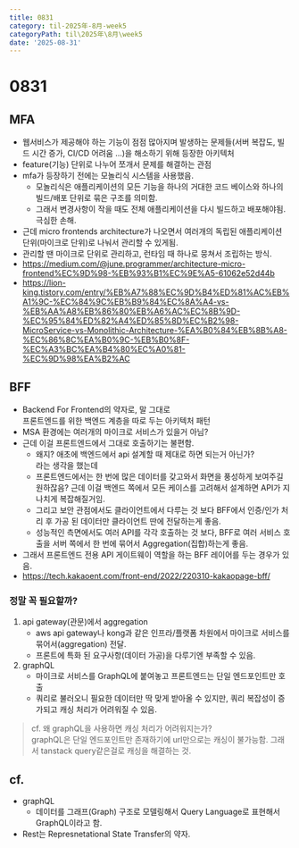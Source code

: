```yaml
---
title: 0831
category: til-2025年-8月-week5
categoryPath: til\2025年\8月\week5
date: '2025-08-31'
---
```

# 0831  
## MFA  
- 웹서비스가 제공해야 하는 기능이 점점 많아지며 발생하는 문제들(서버 복잡도, 빌드 시간 증가, CI/CD 어려움 ...)을 해소하기 위해 등장한 아키텍처  
- feature(기능) 단위로 나누어 쪼개서 문제를 해결하는 관점  
- mfa가 등장하기 전에는 모놀리식 시스템을 사용했음.  
	- 모놀리식은 애플리케이션의 모든 기능을 하나의 거대한 코드 베이스와 하나의 빌드/배포 단위로 묶은 구조를 의미함.  
	- 그래서 변경사항이 작을 때도 전체 애플리케이션을 다시 빌드하고 배포해야됨. 극심한 손해.  
- 근데 micro frontends architecture가 나오면서 여러개의 독립된 애플리케이션 단위(마이크로 단위)로 나눠서 관리할 수 있게됨.  
- 관리할 땐 마이크로 단위로 관리하고, 런타임 때 하나로 뭉쳐서 조립하는 방식.  
- https://medium.com/@june.programmer/architecture-micro-frontend%EC%9D%98-%EB%93%B1%EC%9E%A5-61062e52d44b  
- https://lion-king.tistory.com/entry/%EB%A7%88%EC%9D%B4%ED%81%AC%EB%A1%9C-%EC%84%9C%EB%B9%84%EC%8A%A4-vs-%EB%AA%A8%EB%86%80%EB%A6%AC%EC%8B%9D-%EC%95%84%ED%82%A4%ED%85%8D%EC%B2%98-MicroService-vs-Monolithic-Architecture-%EA%B0%84%EB%8B%A8-%EC%86%8C%EA%B0%9C-%EB%B0%8F-%EC%A3%BC%EA%B4%80%EC%A0%81-%EC%9D%98%EA%B2%AC  
## BFF  
- Backend For Frontend의 약자로, 말 그대로   
  프론트엔드를 위한 백엔드 계층을 따로 두는 아키텍처 패턴  
- MSA 환경에는 여러개의 마이크로 서비스가 있을거 아님?  
- 근데 이걸 프론트엔드에서 그대로 호출하기는 불편함.  
	- 왜지? 애초에 백엔드에서 api 설계할 때 제대로 하면 되는거 아닌가?  
	  라는 생각을 했는데   
	- 프론트엔드에서는 한 번에 많은 데이터를 갖고와서 화면을 풍성하게 보여주길 원하잖음? 근데 이걸 백엔드 쪽에서 모든 케이스를 고려해서 설계하면 API가 지나치게 복잡해질거임.  
	- 그리고 보안 관점에서도 클라이언트에서 다루는 것 보다 BFF에서 인증/인가 처리 후 가공 된 데이터만 클라이언트 딴에 전달하는게 좋음.  
	- 성능적인 측면에서도 여러 API를 각각 호출하는 것 보다, BFF로 여러 서비스 호출을 서버 쪽에서 한 번에 묶어서 Aggregation(집합)하는게 좋음.  
- 그래서 프론트엔드 전용 API 게이트웨이 역할을 하는 BFF 레이어를 두는 경우가 있음.  
- https://tech.kakaoent.com/front-end/2022/220310-kakaopage-bff/  
### 정말 꼭 필요할까?  
1. api gateway(관문)에서 aggregation  
	- aws api gateway나 kong과 같은 인프라/플랫폼 차원에서 마이크로 서비스를 묶어서(aggregation) 전달.  
	- 프론트에 특화 된 요구사항(데이터 가공)을 다루기엔 부족할 수 있음.  
2. graphQL  
	- 마이크로 서비스를 GraphQL에 붙여놓고 프론트엔드는 단일 엔드포인트만 호출  
	- 쿼리로 불러오니 필요한 데이터만 딱 맞게 받아올 수 있지만, 쿼리 복잡성이 증가되고 캐싱 처리가 어려워질 수 있음.  
> cf. 왜 graphQL을 사용하면 캐싱 처리가 어려워지는가?  
> graphQL은 단일 엔드포인트만 존재하기에 url만으로는 캐싱이 불가능함. 그래서 tanstack query같은걸로 캐싱을 해결하는 것.   
## cf.  
- graphQL  
	- 데이터를 그래프(Graph) 구조로 모델링해서 Query Language로 표현해서 GraphQL이라고 함.  
- Rest는 Represnetational State Transfer의 약자.
